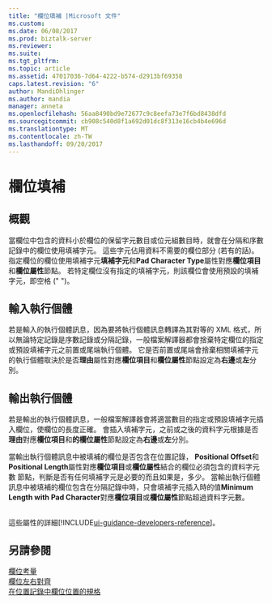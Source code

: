 ```yaml
---
title: "欄位填補 |Microsoft 文件"
ms.custom: 
ms.date: 06/08/2017
ms.prod: biztalk-server
ms.reviewer: 
ms.suite: 
ms.tgt_pltfrm: 
ms.topic: article
ms.assetid: 47017036-7d64-4222-b574-d2913bf69358
caps.latest.revision: "6"
author: MandiOhlinger
ms.author: mandia
manager: anneta
ms.openlocfilehash: 56aa8490bd9e72677c9c8eefa73e7f6bd8438dfd
ms.sourcegitcommit: cb908c540d8f1a692d01dc8f313e16cb4b4e696d
ms.translationtype: MT
ms.contentlocale: zh-TW
ms.lasthandoff: 09/20/2017
---
```

# <a name="field-padding"></a>欄位填補

## <a name="overview"></a>概觀

當欄位中包含的資料小於欄位的保留字元數目或位元組數目時，就會在分隔和序數記錄中的欄位使用填補字元。 這些字元佔用資料不需要的欄位部分 (若有的話)。 指定欄位的欄位使用填補字元**填補字元**和**Pad Character Type**屬性對應**欄位項目**和**欄位屬性**節點。 若特定欄位沒有指定的填補字元，則該欄位會使用預設的填補字元，即空格 (" ")。  
  
## <a name="inbound-instances"></a>輸入執行個體
 若是輸入的執行個體訊息，因為要將執行個體訊息轉譯為其對等的 XML 格式，所以無論特定記錄是序數記錄或分隔記錄，一般檔案解譯器都會捨棄特定欄位的指定或預設填補字元之前置或尾端執行個體。 它是否前置或尾端會捨棄相關填補字元的執行個體取決於是否**理由**屬性對應**欄位項目**和**欄位屬性**節點設定為**右邊**或**左**分別。  

## <a name="outbound-instances"></a>輸出執行個體  
 若是輸出的執行個體訊息，一般檔案解譯器會將適當數目的指定或預設填補字元插入欄位，使欄位的長度正確。 會插入填補字元，之前或之後的資料字元根據是否**理由**對應**欄位項目**和**的欄位屬性**節點設定為**右邊**或**左**分別。  
  
 當輸出執行個體訊息中被填補的欄位是否包含在位置記錄， **Positional Offset**和**Positional Length**屬性對應**欄位項目**或**欄位屬性**結合的欄位必須包含的資料字元數 節點，判斷是否有任何填補字元是必要的而且如果是，多少。 當輸出執行個體訊息中被填補的欄位包含在分隔記錄中時，只會填補字元插入時的值**Minimum Length with Pad Character**對應**欄位項目**或**欄位屬性**節點超過資料字元數。  

## 
這些屬性的詳細[!INCLUDE[ui-guidance-developers-reference](../includes/ui-guidance-developers-reference.md)]。

## <a name="see-also"></a>另請參閱  
 [欄位考量](../core/field-considerations.md)   
 [欄位左右對齊](../core/field-justification.md)   
 [在位置記錄中欄位位置的規格](../core/specification-of-field-positions-within-positional-records.md)  